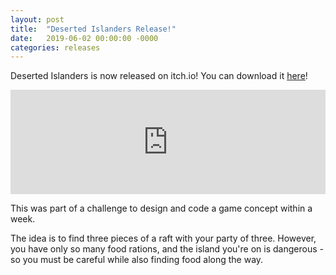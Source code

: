 ```yaml
---
layout: post
title:  "Deserted Islanders Release!"
date:   2019-06-02 00:00:00 -0000
categories: releases
---
```

Deserted Islanders is now released on itch.io!
You can download it [here]!
<iframe src="https://itch.io/embed/431589" height="167" width="100%" frameborder="0"></iframe>

This was part of a challenge to design and code a game concept within a week.

The idea is to find three pieces of a raft with your party of three. However, you have only so many food rations, and the island you're on is dangerous - so you must be careful while also finding food along the way.

[here]: https://floofs.itch.io/deserted-islanders